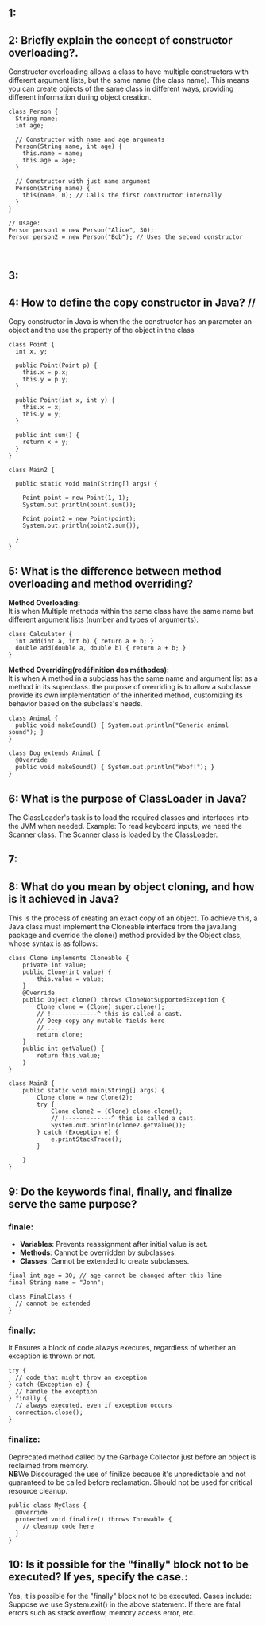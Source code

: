## 1: 

## 2: Briefly explain the concept of constructor overloading?.


Constructor overloading allows a class to have multiple constructors with different argument lists, but the same name (the class name). This means you can create objects of the same class in different ways, providing different information during object creation.
```
class Person {
  String name;
  int age;

  // Constructor with name and age arguments
  Person(String name, int age) {
    this.name = name;
    this.age = age;
  }

  // Constructor with just name argument
  Person(String name) {
    this(name, 0); // Calls the first constructor internally
  }
}

// Usage:
Person person1 = new Person("Alice", 30);
Person person2 = new Person("Bob"); // Uses the second constructor



```
## 3:
## 4: How to define the copy constructor in Java? //
Copy constructor in Java is when the the constructor has an parameter an object and the use the property of the object in the class
```
class Point {
  int x, y;

  public Point(Point p) {
    this.x = p.x;
    this.y = p.y;
  }

  public Point(int x, int y) {
    this.x = x;
    this.y = y;
  }

  public int sum() {
    return x + y;
  }
}

class Main2 {

  public static void main(String[] args) {

    Point point = new Point(1, 1);
    System.out.println(point.sum());

    Point point2 = new Point(point);
    System.out.println(point2.sum());

  }
}
``` 
## 5: What is the difference between method overloading and method overriding?
**Method Overloading:**<br>
It is when Multiple methods within the same class have the same name but different argument lists (number and types of arguments).
``` 
class Calculator {
  int add(int a, int b) { return a + b; }
  double add(double a, double b) { return a + b; }
}
``` 
**Method Overriding(redéfinition des méthodes):**<br>
It is when A method in a subclass has the same name and argument list as a method in its superclass. the purpose of overriding is to allow a subclasse provide its own implementation of the inherited method, customizing its behavior based on the subclass's needs.

``` 
class Animal {
  public void makeSound() { System.out.println("Generic animal sound"); }
}

class Dog extends Animal {
  @Override
  public void makeSound() { System.out.println("Woof!"); }
}
``` 

## 6: What is the purpose of ClassLoader in Java?

The ClassLoader's task is to load the required classes and interfaces into the JVM when needed.
Example: To read keyboard inputs, we need the Scanner class. The Scanner class is loaded by the ClassLoader.
## 7: 

## 8: What do you mean by object cloning, and how is it achieved in Java?
This is the process of creating an exact copy of an object. To achieve this, a Java class must implement the Cloneable interface from the java.lang package and override the clone() method provided by the Object class, whose syntax is as follows:
```
class Clone implements Cloneable {
    private int value;
    public Clone(int value) {
        this.value = value;
    }
    @Override
    public Object clone() throws CloneNotSupportedException {
        Clone clone = (Clone) super.clone();
        // !-------------^ this is called a cast.
        // Deep copy any mutable fields here
        // ...
        return clone;
    }
    public int getValue() {
        return this.value;
    }
}

class Main3 {
    public static void main(String[] args) {
        Clone clone = new Clone(2);
        try {
            Clone clone2 = (Clone) clone.clone();
            // !-------------^ this is called a cast.
            System.out.println(clone2.getValue());
        } catch (Exception e) {
            e.printStackTrace();
        }

    }
}

```
## 9: Do the keywords final, finally, and finalize serve the same purpose?
### finale:
* **Variables**: Prevents reassignment after initial value is set.
* **Methods**: Cannot be overridden by subclasses.
* **Classes**: Cannot be extended to create subclasses.
```
final int age = 30; // age cannot be changed after this line
final String name = "John";

class FinalClass {
  // cannot be extended
}
```
### finally:
It Ensures a block of code always executes, regardless of whether an exception is thrown or not.
```
try {
  // code that might throw an exception
} catch (Exception e) {
  // handle the exception
} finally {
  // always executed, even if exception occurs
  connection.close();
}

```
### finalize:
Deprecated method called by the Garbage Collector just before an object is reclaimed from memory.<br>
**NB**We Discouraged the use of finilize because it's unpredictable and not guaranteed to be called before reclamation. Should not be used for critical resource cleanup.

```
public class MyClass {
  @Override
  protected void finalize() throws Throwable {
    // cleanup code here
  }
}
```

## 10: Is it possible for the "finally" block not to be executed? If yes, specify the case.:


Yes, it is possible for the "finally" block not to be executed. Cases include:<br>
Suppose we use System.exit() in the above statement.
If there are fatal errors such as stack overflow, memory access error, etc.